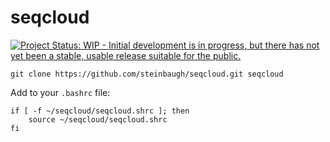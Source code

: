 # seqcloud

[![Project Status: WIP - Initial development is in progress, but there has not yet been a stable, usable release suitable for the public.](http://www.repostatus.org/badges/latest/wip.svg)](http://www.repostatus.org/#wip)

```{bash}
git clone https://github.com/steinbaugh/seqcloud.git seqcloud
```

Add to your `.bashrc` file:

```{bash}
if [ -f ~/seqcloud/seqcloud.shrc ]; then
    source ~/seqcloud/seqcloud.shrc
fi
```

